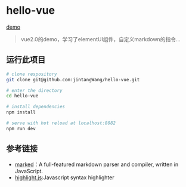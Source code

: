 # hello-vue  
[demo](https://jintangwang.github.io/hello-vue/)  
> vue2.0的demo，学习了elementUI组件，自定义markdown的指令...

## 运行此项目

``` bash
# clone respository
git clone git@github.com:jintangWang/hello-vue.git

# enter the directory 
cd hello-vue

# install dependencies
npm install

# serve with hot reload at localhost:8082
npm run dev

```


## 参考链接
- [marked](https://github.com/chjj/marked)：A full-featured markdown parser and compiler, written in JavaScript.
- [highlight.js](https://github.com/isagalaev/highlight.js/):Javascript syntax highlighter